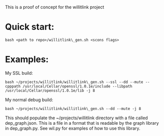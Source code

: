 This is a proof of concept for the willitlink project

# Quick start:

    bash <path to repo>/willitlink\_gen.sh <scons flags>

# Examples:

My SSL build:

    bash ~/projects/willitlink/willitlink\_gen.sh --ssl --dd --mute --cpppath /usr/local/Cellar/openssl/1.0.1e/include --libpath /usr/local/Cellar/openssl/1.0.1e/lib -j 8

My normal debug build:

    bash ~/projects/willitlink/willitlink\_gen.sh --dd --mute -j 8

This should populate the ~/projects/willitlink directory with a file called dep\_graph.json.  This
is a file in a format that is readable by the graph library in dep\_graph.py.  See wil.py for
examples of how to use this library.
